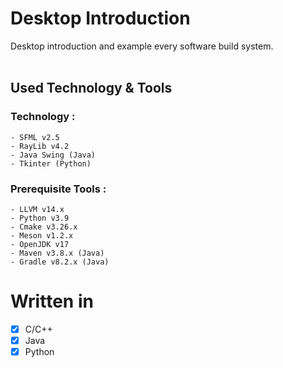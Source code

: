 # Desktop Introduction
Desktop introduction and example every software build system. <br>
<br>

## Used Technology & Tools
### Technology :
```
- SFML v2.5
- RayLib v4.2
- Java Swing (Java)
- Tkinter (Python)
```

### Prerequisite Tools :
```
- LLVM v14.x
- Python v3.9
- Cmake v3.26.x
- Meson v1.2.x
- OpenJDK v17
- Maven v3.8.x (Java)
- Gradle v8.2.x (Java)
```

# Written in
- [x] C/C++
- [x] Java
- [x] Python
